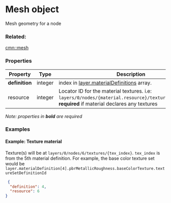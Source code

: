 # Mesh object

Mesh geometry for a node

### Related:

[cmn::mesh](mesh.cmn.md)
### Properties

| Property | Type | Description |
| --- | --- | --- |
| **definition** | integer | index in [layer.materialDefinitions](layer.bld.md) array. |
| resource | integer | Locator ID for the material textures. i.e: `layers/0/nodes/{material.resource}/textures/{tex_index}`. **required** if material declares any textures |

*Note: properties in **bold** are required*

### Examples 

#### Example: Texture material 

Texture(s) will be at `layers/0/nodes/6/textures/{tex_index}`. `tex_index` is from the 5th material definition. For example, the base color texture set would be `layer.materialDefinition[4].pbrMetallicRoughness.baseColorTexture.textureSetDefinitionId` 

```json
 {
  "definition": 4,
  "resource": 6
} 
```

